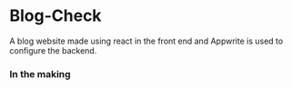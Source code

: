# Blog-Check
A blog website made using react in the front end and Appwrite is used to configure the backend.
###  In the making
